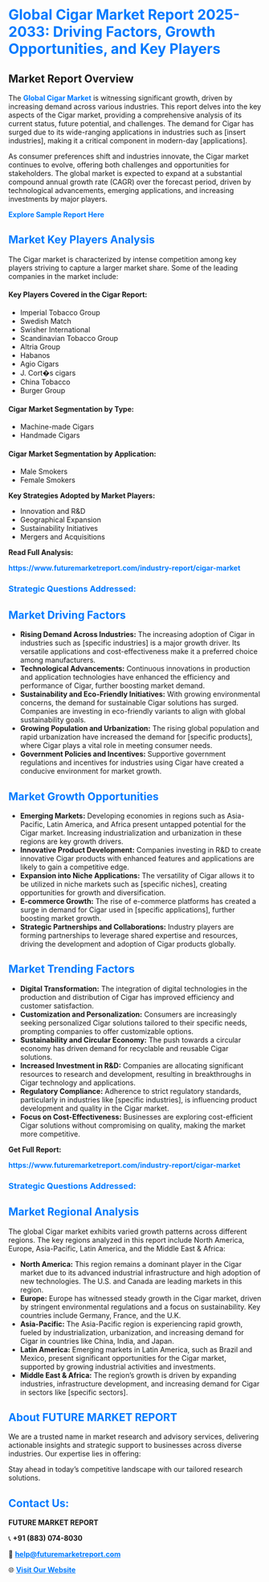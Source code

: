 <h1 style="color: #007BFF;">Global Cigar Market Report 2025-2033: Driving Factors, Growth Opportunities, and Key Players</h1>

<section id="overview">
<h2>Market Report Overview</h2>
<p>The <a href="https://www.futuremarketreport.com/industry-report/cigar-market" style="color: #007BFF; text-decoration: none;"><strong>Global Cigar Market</strong></a> is witnessing significant growth, driven by increasing demand across various industries. This report delves into the key aspects of the Cigar market, providing a comprehensive analysis of its current status, future potential, and challenges. The demand for Cigar has surged due to its wide-ranging applications in industries such as [insert industries], making it a critical component in modern-day [applications].</p>
<p>As consumer preferences shift and industries innovate, the Cigar market continues to evolve, offering both challenges and opportunities for stakeholders. The global market is expected to expand at a substantial compound annual growth rate (CAGR) over the forecast period, driven by technological advancements, emerging applications, and increasing investments by major players.</p>
</section>

<section id="overview">
<p><a href="https://www.futuremarketreport.com/request-sample/reportId=58975" style="color: #007BFF; text-decoration: none;"><strong>Explore Sample Report Here</strong></a></p>
</section>

<section id="key-players">
<h2 style="color: #007BFF;">Market Key Players Analysis</h2>
<p>The Cigar market is characterized by intense competition among key players striving to capture a larger market share. Some of the leading companies in the market include:</p>
<h4>Key Players Covered in the Cigar Report:</h4>
<ul><li>Imperial Tobacco Group</li><li>Swedish Match</li><li>Swisher International</li><li>Scandinavian Tobacco Group</li><li>Altria Group</li><li>Habanos</li><li>Agio Cigars</li><li>J. Cort�s cigars</li><li>China Tobacco</li><li>Burger Group</li></ul>
<h4>Cigar Market Segmentation by Type:</h4>
<ul><li>Machine-made Cigars</li><li>Handmade Cigars</li></ul>

<h4>Cigar Market Segmentation by Application:</h4>
<ul><li>Male Smokers</li><li>Female Smokers</li></ul>
<p><strong>Key Strategies Adopted by Market Players:</strong></p>
<ul>
<li>Innovation and R&D</li>
<li>Geographical Expansion</li>
<li>Sustainability Initiatives</li>
<li>Mergers and Acquisitions</li>
</ul>
</section>

<section>
<p><strong>Read Full Analysis: </strong></p><a href="https://www.futuremarketreport.com/industry-report/cigar-market" style="color: #007BFF; text-decoration: none;"><strong>https://www.futuremarketreport.com/industry-report/cigar-market</strong></a>
<h3 style="color: #007BFF;">Strategic Questions Addressed:</h3>
</section>

<section id="driving-factors">
<h2 style="color: #007BFF;">Market Driving Factors</h2>
<ul>
<li><strong>Rising Demand Across Industries:</strong> The increasing adoption of Cigar in industries such as [specific industries] is a major growth driver. Its versatile applications and cost-effectiveness make it a preferred choice among manufacturers.</li>
<li><strong>Technological Advancements:</strong> Continuous innovations in production and application technologies have enhanced the efficiency and performance of Cigar, further boosting market demand.</li>
<li><strong>Sustainability and Eco-Friendly Initiatives:</strong> With growing environmental concerns, the demand for sustainable Cigar solutions has surged. Companies are investing in eco-friendly variants to align with global sustainability goals.</li>
<li><strong>Growing Population and Urbanization:</strong> The rising global population and rapid urbanization have increased the demand for [specific products], where Cigar plays a vital role in meeting consumer needs.</li>
<li><strong>Government Policies and Incentives:</strong> Supportive government regulations and incentives for industries using Cigar have created a conducive environment for market growth.</li>
</ul>
</section>

<section id="growth-opportunities">
<h2 style="color: #007BFF;">Market Growth Opportunities</h2>
<ul>
<li><strong>Emerging Markets:</strong> Developing economies in regions such as Asia-Pacific, Latin America, and Africa present untapped potential for the Cigar market. Increasing industrialization and urbanization in these regions are key growth drivers.</li>
<li><strong>Innovative Product Development:</strong> Companies investing in R&D to create innovative Cigar products with enhanced features and applications are likely to gain a competitive edge.</li>
<li><strong>Expansion into Niche Applications:</strong> The versatility of Cigar allows it to be utilized in niche markets such as [specific niches], creating opportunities for growth and diversification.</li>
<li><strong>E-commerce Growth:</strong> The rise of e-commerce platforms has created a surge in demand for Cigar used in [specific applications], further boosting market growth.</li>
<li><strong>Strategic Partnerships and Collaborations:</strong> Industry players are forming partnerships to leverage shared expertise and resources, driving the development and adoption of Cigar products globally.</li>
</ul>
</section>

<section id="trending-factors">
<h2 style="color: #007BFF;">Market Trending Factors</h2>
<ul>
<li><strong>Digital Transformation:</strong> The integration of digital technologies in the production and distribution of Cigar has improved efficiency and customer satisfaction.</li>
<li><strong>Customization and Personalization:</strong> Consumers are increasingly seeking personalized Cigar solutions tailored to their specific needs, prompting companies to offer customizable options.</li>
<li><strong>Sustainability and Circular Economy:</strong> The push towards a circular economy has driven demand for recyclable and reusable Cigar solutions.</li>
<li><strong>Increased Investment in R&D:</strong> Companies are allocating significant resources to research and development, resulting in breakthroughs in Cigar technology and applications.</li>
<li><strong>Regulatory Compliance:</strong> Adherence to strict regulatory standards, particularly in industries like [specific industries], is influencing product development and quality in the Cigar market.</li>
<li><strong>Focus on Cost-Effectiveness:</strong> Businesses are exploring cost-efficient Cigar solutions without compromising on quality, making the market more competitive.</li>
</ul>
</section>

<section>
<p><strong>Get Full Report: </strong></p><a href="https://www.futuremarketreport.com/industry-report/cigar-market" style="color: #007BFF; text-decoration: none;"><strong>https://www.futuremarketreport.com/industry-report/cigar-market</strong></a>
<h3 style="color: #007BFF;">Strategic Questions Addressed:</h3>
</section>


<section id="regional-analysis">
<h2 style="color: #007BFF;">Market Regional Analysis</h2>
<p>The global Cigar market exhibits varied growth patterns across different regions. The key regions analyzed in this report include North America, Europe, Asia-Pacific, Latin America, and the Middle East & Africa:</p>
<ul>
<li><strong>North America:</strong> This region remains a dominant player in the Cigar market due to its advanced industrial infrastructure and high adoption of new technologies. The U.S. and Canada are leading markets in this region.</li>
<li><strong>Europe:</strong> Europe has witnessed steady growth in the Cigar market, driven by stringent environmental regulations and a focus on sustainability. Key countries include Germany, France, and the U.K.</li>
<li><strong>Asia-Pacific:</strong> The Asia-Pacific region is experiencing rapid growth, fueled by industrialization, urbanization, and increasing demand for Cigar in countries like China, India, and Japan.</li>
<li><strong>Latin America:</strong> Emerging markets in Latin America, such as Brazil and Mexico, present significant opportunities for the Cigar market, supported by growing industrial activities and investments.</li>
<li><strong>Middle East & Africa:</strong> The region’s growth is driven by expanding industries, infrastructure development, and increasing demand for Cigar in sectors like [specific sectors].</li>
</ul>
</section>

<footer>
<h2 style="color: #007BFF;">About FUTURE MARKET REPORT</h2>
<p>We are a trusted name in market research and advisory services, delivering actionable insights and strategic support to businesses across diverse industries. Our expertise lies in offering:</p>

<p>Stay ahead in today’s competitive landscape with our tailored research solutions.</p>

<h2 style="color: #007BFF;">Contact Us:</h2>
<p><strong>FUTURE MARKET REPORT</strong></p>
<p>📞 <strong>+91 (883) 074-8030</strong></p>
<p>📧 <strong><a href="mailto:help@futuremarketreport.com" style="color: #007BFF;">help@futuremarketreport.com</a></strong></p>
<p>🌐 <strong><a href="https://www.futuremarketreport.com/" style="color: #007BFF;">Visit Our Website</a></strong></p>
</footer>
